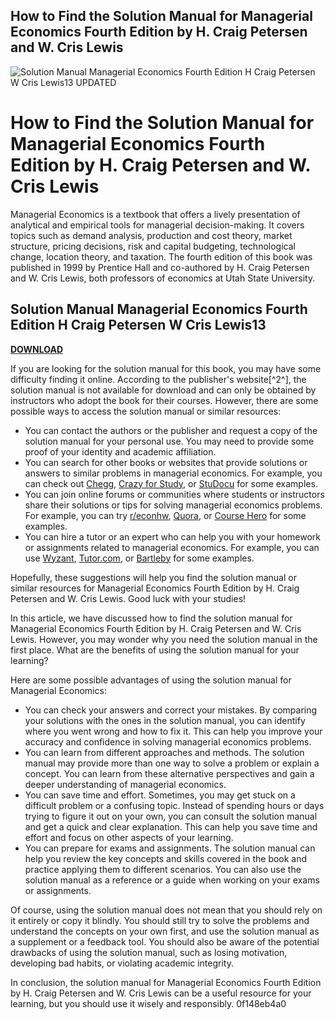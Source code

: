 ## How to Find the Solution Manual for Managerial Economics Fourth Edition by H. Craig Petersen and W. Cris Lewis

 
![Solution Manual Managerial Economics Fourth Edition H Craig Petersen W Cris Lewis13 UPDATED](https://encrypted-tbn2.gstatic.com/images?q=tbn:ANd9GcRznbS0-8mm-8BkeJQ-5s7C18ZuqG6hwE65INfTomURmGOGvYeNFSw_Phhs)

 
# How to Find the Solution Manual for Managerial Economics Fourth Edition by H. Craig Petersen and W. Cris Lewis
 
Managerial Economics is a textbook that offers a lively presentation of analytical and empirical tools for managerial decision-making. It covers topics such as demand analysis, production and cost theory, market structure, pricing decisions, risk and capital budgeting, technological change, location theory, and taxation. The fourth edition of this book was published in 1999 by Prentice Hall and co-authored by H. Craig Petersen and W. Cris Lewis, both professors of economics at Utah State University.
 
## Solution Manual Managerial Economics Fourth Edition H Craig Petersen W Cris Lewis13


[**DOWNLOAD**](https://vercupalo.blogspot.com/?d=2tM6lL)

 
If you are looking for the solution manual for this book, you may have some difficulty finding it online. According to the publisher's website[^2^], the solution manual is not available for download and can only be obtained by instructors who adopt the book for their courses. However, there are some possible ways to access the solution manual or similar resources:
 
- You can contact the authors or the publisher and request a copy of the solution manual for your personal use. You may need to provide some proof of your identity and academic affiliation.
- You can search for other books or websites that provide solutions or answers to similar problems in managerial economics. For example, you can check out [Chegg](https://www.chegg.com/homework-help/managerial-economics-4th-edition-solutions-9780130105848), [Crazy for Study](https://www.crazyforstudy.com/textbook-solutions-manuals/isbn-9780130105848-managerial-economics-4th-edition/), or [StuDocu](https://www.studocu.com/en-us/document/utah-state-university/managerial-economics/book-solutions/solution-manual-managerial-economics-4th-edition/2484070/view) for some examples.
- You can join online forums or communities where students or instructors share their solutions or tips for solving managerial economics problems. For example, you can try [r/econhw](https://www.reddit.com/r/econhw/), [Quora](https://www.quora.com/topic/Managerial-Economics), or [Course Hero](https://www.coursehero.com/subjects/managerial-economics/) for some examples.
- You can hire a tutor or an expert who can help you with your homework or assignments related to managerial economics. For example, you can use [Wyzant](https://www.wyzant.com/Managerial_Economics_tutors.aspx), [Tutor.com](https://www.tutor.com/subjects/economics), or [Bartleby](https://www.bartleby.com/expert-q-and-a/managerial-economics/) for some examples.

Hopefully, these suggestions will help you find the solution manual or similar resources for Managerial Economics Fourth Edition by H. Craig Petersen and W. Cris Lewis. Good luck with your studies!

In this article, we have discussed how to find the solution manual for Managerial Economics Fourth Edition by H. Craig Petersen and W. Cris Lewis. However, you may wonder why you need the solution manual in the first place. What are the benefits of using the solution manual for your learning?
 
Here are some possible advantages of using the solution manual for Managerial Economics:

- You can check your answers and correct your mistakes. By comparing your solutions with the ones in the solution manual, you can identify where you went wrong and how to fix it. This can help you improve your accuracy and confidence in solving managerial economics problems.
- You can learn from different approaches and methods. The solution manual may provide more than one way to solve a problem or explain a concept. You can learn from these alternative perspectives and gain a deeper understanding of managerial economics.
- You can save time and effort. Sometimes, you may get stuck on a difficult problem or a confusing topic. Instead of spending hours or days trying to figure it out on your own, you can consult the solution manual and get a quick and clear explanation. This can help you save time and effort and focus on other aspects of your learning.
- You can prepare for exams and assignments. The solution manual can help you review the key concepts and skills covered in the book and practice applying them to different scenarios. You can also use the solution manual as a reference or a guide when working on your exams or assignments.

Of course, using the solution manual does not mean that you should rely on it entirely or copy it blindly. You should still try to solve the problems and understand the concepts on your own first, and use the solution manual as a supplement or a feedback tool. You should also be aware of the potential drawbacks of using the solution manual, such as losing motivation, developing bad habits, or violating academic integrity.
 
In conclusion, the solution manual for Managerial Economics Fourth Edition by H. Craig Petersen and W. Cris Lewis can be a useful resource for your learning, but you should use it wisely and responsibly.
 0f148eb4a0
